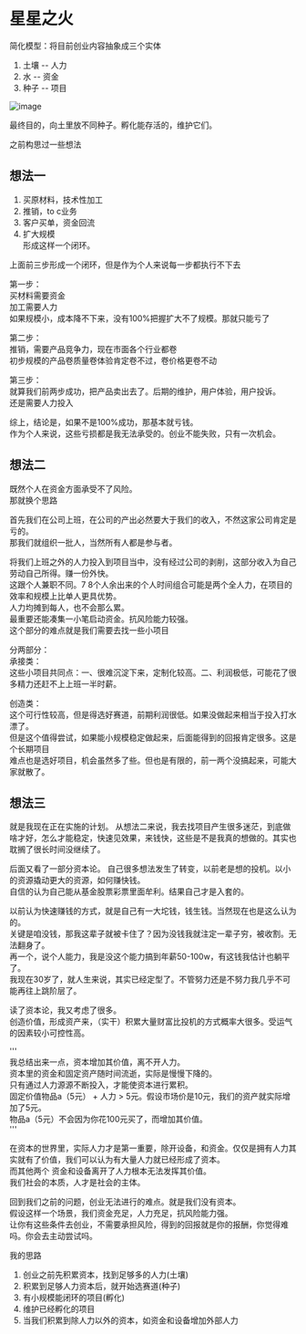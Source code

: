 # 星星之火
简化模型：将目前创业内容抽象成三个实体
  
1. 土壤 -- 人力  
2. 水 -- 资金  
3. 种子 -- 项目  
   
![image](https://github.com/user-attachments/assets/6b05c67e-c8e9-44af-9245-99948099d7f5)

最终目的，向土里放不同种子。孵化能存活的，维护它们。  

之前构思过一些想法  
## 想法一
1. 买原材料，技术性加工  
2. 推销，to c业务  
3. 客户买单，资金回流  
4. 扩大规模  
形成这样一个闭环。  

上面前三步形成一个闭环，但是作为个人来说每一步都执行不下去  

第一步：  
买材料需要资金  
加工需要人力  
如果规模小，成本降不下来，没有100%把握扩大不了规模。那就只能亏了  

第二步：  
推销，需要产品竞争力，现在市面各个行业都卷  
初步规模的产品卷质量卷体验肯定卷不过，卷价格更卷不动  

第三步：    
就算我们前两步成功，把产品卖出去了。后期的维护，用户体验，用户投诉。  
还是需要人力投入  

综上，结论是，如果不是100%成功，那基本就亏钱。  
作为个人来说，这些亏损都是我无法承受的。创业不能失败，只有一次机会。  

## 想法二
既然个人在资金方面承受不了风险。  
那就换个思路  

首先我们在公司上班，在公司的产出必然要大于我们的收入，不然这家公司肯定是亏的。  
那我们就组织一批人，当然所有人都是参与者。  

将我们上班之外的人力投入到项目当中，没有经过公司的剥削，这部分收入为自己劳动自己所得。赚一份外快。  
这跟个人兼职不同。7 8个人余出来的个人时间组合可能是两个全人力，在项目的效率和规模上比单人更具优势。  
人力均摊到每人，也不会那么累。  
最重要还能凑集一小笔启动资金。抗风险能力较强。  
这个部分的难点就是我们需要去找一些小项目  

分两部分：  
承接类：  
这些小项目共同点：一、很难沉淀下来，定制化较高。二、利润极低，可能花了很多精力还赶不上上班一半时薪。  

创造类：  
这个可行性较高，但是得选好赛道，前期利润很低。如果没做起来相当于投入打水漂了。  
但是这个值得尝试，如果能小规模稳定做起来，后面能得到的回报肯定很多。这是个长期项目  
难点也是选好项目，机会虽然多了些。但也是有限的，前一两个没搞起来，可能大家就散了。  

## 想法三
就是我现在正在实施的计划。
从想法二来说，我去找项目产生很多迷茫，到底做啥才好，怎么才能稳定，快速见效果，来钱快，这些是不是我真的想做的。其实也耽搁了很长时间没继续了。

后面又看了一部分资本论。
自己很多想法发生了转变，以前老是想的投机。以小的资源撬动更大的资源，如何赚快钱。  
自信的认为自己能从基金股票彩票里面牟利。结果自己才是入套的。  

以前认为快速赚钱的方式，就是自己有一大坨钱，钱生钱。当然现在也是这么认为的。  
关键是咱没钱，那我这辈子就被卡住了？因为没钱我就注定一辈子穷，被收割。无法翻身了。  
再一个，说个人能力，我是没这个能力搞到年薪50-100w，有这钱我估计也躺平了。  
我现在30岁了，就人生来说，其实已经定型了。不管努力还是不努力我几乎不可能再往上跳阶层了。  

读了资本论，我又考虑了很多。  
创造价值，形成资产来，（实干）积累大量财富比投机的方式概率大很多。受运气的因素较小可控性高。  

'''  
我总结出来一点，资本增加其价值，离不开人力。  
资本里的资金和固定资产随时间流逝，实际是慢慢下降的。  
只有通过人力源源不断投入，才能使资本进行累积。  
固定价值物品a（5元） + 人力 > 5元。假设市场价是10元，我们的资产就实际增加了5元。    
物品a（5元）不会因为你花100元买了，而增加其价值。  
'''  

在资本的世界里，实际人力才是第一重要，除开设备，和资金。仅仅是拥有人力其实就有了价值，我们可以认为有大量人力就已经形成了资本。  
而其他两个 资金和设备离开了人力根本无法发挥其价值。  
我们社会的本质，人才是社会的主体。  

回到我们之前的问题，创业无法进行的难点。就是我们没有资本。  
假设这样一个场景，我们资金充足，人力充足，抗风险能力强。  
让你有这些条件去创业，不需要承担风险，得到的回报就是你的报酬，你觉得难吗。你会去主动尝试吗。  

我的思路  
1. 创业之前先积累资本，找到足够多的人力(土壤)  
2. 积累到足够人力资本后，就开始选赛道(种子)  
3. 有小规模能闭环的项目(孵化)  
4. 维护已经孵化的项目  
5. 当我们积累到除人力以外的资本，如资金和设备增加外部人力  












